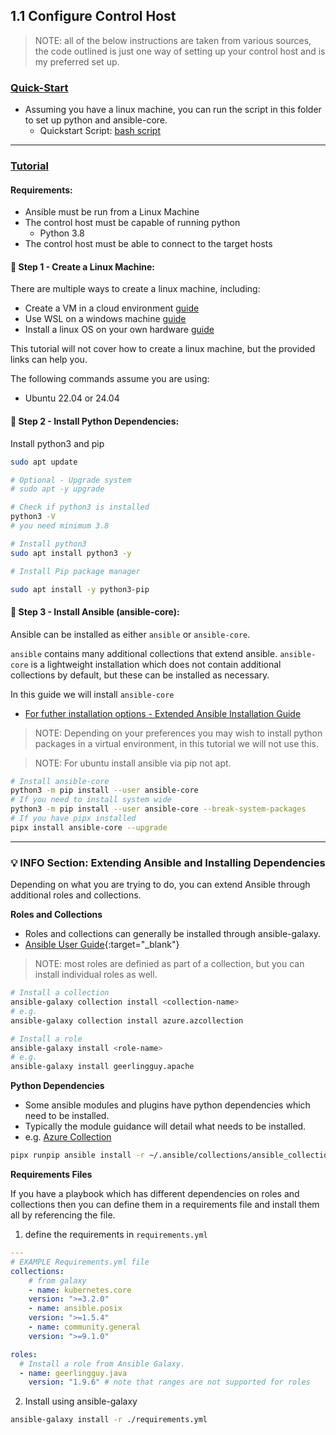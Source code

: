 ## 1.1 Configure Control Host 

> NOTE: all of the below instructions are taken from various sources, the code outlined is just one way of setting up your control host and is my preferred set up.

### <u>Quick-Start</u>
- Assuming you have a linux machine, you can run the script in this folder to set up python and ansible-core. 
    - Quickstart Script: [bash script](./quickstart.sh)
***

### <u>Tutorial</u>

#### Requirements: 
- Ansible must be run from a Linux Machine
- The control host must be capable of running python
    - Python 3.8 
- The control host must be able to connect to the target hosts


#### :rocket: __Step 1 - Create a Linux Machine:__
There are multiple ways to create a linux machine, including: 
- Create a VM in a cloud environment [guide](https://learn.microsoft.com/en-us/azure/developer/ansible/install-on-linux-vm?tabs=azure-cli#create-a-virtual-machine)
- Use WSL on a windows machine [guide](https://learn.microsoft.com/en-us/windows/wsl/setup/environment)
- Install a linux OS on your own hardware [guide](https://ubuntu.com/tutorials/install-ubuntu-desktop#1-overview)

This tutorial will not cover how to create a linux machine, but the provided links can help you. 

The following commands assume you are using: 
- Ubuntu 22.04 or 24.04

#### :rocket: __Step 2 - Install Python Dependencies:__

Install python3 and pip

```bash
sudo apt update

# Optional - Upgrade system 
# sudo apt -y upgrade

# Check if python3 is installed 
python3 -V
# you need minimum 3.8

# Install python3
sudo apt install python3 -y

# Install Pip package manager

sudo apt install -y python3-pip
```

#### :rocket: __Step 3 - Install Ansible (ansible-core):__

Ansible can be installed as either `ansible` or `ansible-core`. 

`ansible` contains many additional collections that extend ansible.
`ansible-core` is a lightweight installation which does not contain additional collections by default, but these can be installed as necessary. 

In this guide we will install `ansible-core`
- [For futher installation options - Extended Ansible Installation Guide](https://docs.ansible.com/ansible/latest/installation_guide/intro_installation.html#installing-ansible)

> NOTE: Depending on your preferences you may wish to install python packages in a virtual environment, in this tutorial we will not use this.

> NOTE: For ubuntu install ansible via pip not apt.

```bash 
# Install ansible-core
python3 -m pip install --user ansible-core
# If you need to install system wide
python3 -m pip install --user ansible-core --break-system-packages
# If you have pipx installed
pipx install ansible-core --upgrade
```
***


### :bulb: __INFO Section: Extending Ansible and Installing Dependencies__

Depending on what you are trying to do, you can extend Ansible through additional roles and collections. 

**Roles and Collections**
- Roles and collections can generally be installed through ansible-galaxy. 
- [Ansible User Guide](https://docs.ansible.com/ansible/latest/galaxy/user_guide.html){:target="_blank"} 

> NOTE: most roles are definied as part of a collection, but you can install individual roles as well.
```bash
# Install a collection 
ansible-galaxy collection install <collection-name>
# e.g.
ansible-galaxy collection install azure.azcollection

# Install a role 
ansible-galaxy install <role-name>
# e.g.
ansible-galaxy install geerlingguy.apache
```

**Python Dependencies**
- Some ansible modules and plugins have python dependencies which need to be installed. 
- Typically the module guidance will detail what needs to be installed. 
- e.g. [Azure Collection](https://github.com/ansible-collections/azure?tab=readme-ov-file#requirements)

```bash
pipx runpip ansible install -r ~/.ansible/collections/ansible_collections/azure/azcollection/requirements.txt
```

**Requirements Files**

If you have a playbook which has different dependencies on roles and collections then you can define them in a requirements file and install them all by referencing the file. 

1. define the requirements in `requirements.yml`

```yaml
---
# EXAMPLE Requirements.yml file
collections:
    # from galaxy
    - name: kubernetes.core
    version: ">=3.2.0"
    - name: ansible.posix
    version: ">=1.5.4"
    - name: community.general
    version: ">=9.1.0"

roles:
  # Install a role from Ansible Galaxy.
  - name: geerlingguy.java
    version: "1.9.6" # note that ranges are not supported for roles
```

2. Install using ansible-galaxy
```bash
ansible-galaxy install -r ./requirements.yml
```
